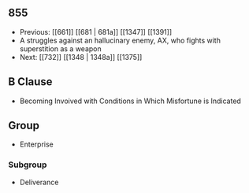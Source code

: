 ## 855
- Previous: [[661]] [[681 | 681a]] [[1347]] [[1391]] 
- A struggles against an hallucinary enemy, AX, who fights with superstition as a weapon
- Next: [[732]] [[1348 | 1348a]] [[1375]] 

## B Clause
- Becoming Invoived with Conditions in Which Misfortune is Indicated

## Group
- Enterprise

### Subgroup
- Deliverance

